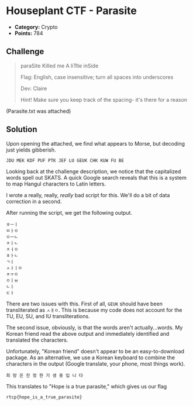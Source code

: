 # Houseplant CTF - Parasite

* **Category:** Crypto
* **Points:** 784

## Challenge

> paraSite Killed me A liTtle inSide
> 
> Flag: English, case insensitive; turn all spaces into underscores
> 
> Dev: Claire
>
> Hint! Make sure you keep track of the spacing- it's there for a reason

(Parasite.txt was attached)

## Solution

Upon opening the attached, we find what appears to Morse, but decoding just yields gibberish.

``
JDU MEK KDF PUF PTK JEF LU GEUK CHK KUW FU BE
``

Looking back at the challenge description, we notice that the capitalized words spell out SKATS. A quick Google search reveals that this is a system to map Hangul characters to Latin letters.

I wrote a really, really, *really* bad script for this. We'll do a bit of data correction in a second.

After running the script, we get the following output.

```
ㅎㅡㅣ
ㅁㅏㅇ
ㅇㅡㄴ
ㅈㅣㄴ
ㅈㅓㅇ
ㅎㅏㄴ
ㄱㅣ
ㅅㅏㅣㅇ
ㅊㅜㅇ
ㅇㅣㅂ
ㄴㅣ
ㄷㅏ
```

There are two issues with this. First of all, `GEUK` should have been transliterated as `ㅅㅐㅇ`. This is because my code does not account for the TU, EU, SU, and IU transliterations. 

The second issue, obviously, is that the words aren't actually...words. My Korean friend read the above output and immediately identified and translated the characters. 

Unfortunately, "Korean friend" doesn't appear to be an easy-to-download package. As an alternative, we use a Korean keyboard to combine the characters in the output (Google translate, your phone, most things work).
```
희 망 은 진 정 한 기 생 충 입 니 다
```

This translates to "Hope is a true parasite," which gives us our flag


```
rtcp{hope_is_a_true_parasite}
```
```